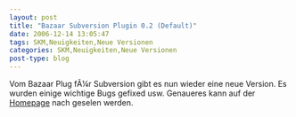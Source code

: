 ```yaml
---
layout: post
title: "Bazaar Subversion Plugin 0.2 (Default)"
date: 2006-12-14 13:05:47
tags: SKM,Neuigkeiten,Neue Versionen
categories: SKM,Neuigkeiten,Neue Versionen
post-type: blog
---
```

Vom Bazaar Plug fÃ¼r Subversion gibt es nun wieder eine neue Version.
Es wurden einige wichtige Bugs gefixed usw. Genaueres kann auf der <a href="http://bazaar-vcs.org/"  title="http://bazaar-vcs.org/">Homepage</a> nach geselen werden.